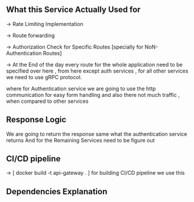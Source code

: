 ## What this Service Actually Used for

-> Rate Limiting Implementation

-> Route forwarding

-> Authorization Check for Specific Routes 
[specially for NoN-Authentication Routes]

-> At the End of the day every route for the whole
application need to be specified over here , from here
except auth services , for all other services we need to
use gRPC protocol.

where for Authentication service we are going to use
the http communication for easy form handling and
also there not much traffic , when compared to other services


## Response Logic

We are going to return the response same what the authentication service returns
And for the Remaining Services need to be figure out



## CI/CD pipeline
-> [ docker build -t api-gateway . ] for building CI/CD pipeline we use this
## Dependencies Explanation